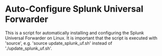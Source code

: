 # Auto-Configure Splunk Universal Forwarder

This is a script for automatically installing and configuring the Splunk Universal Forwarder on Linux. 
It is important that the script is executed with 'source', e.g. 'source update_splunk_uf.sh' instead of './update_splunk_uf.sh'.